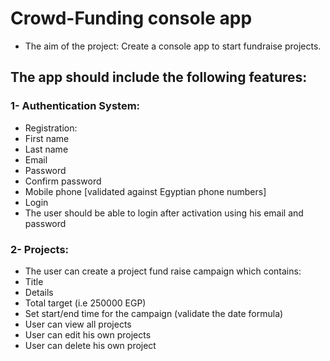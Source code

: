# Crowd-Funding console app

  * The aim of the project: Create a console app to start fundraise projects.

## The app should include the following features:

### 1- Authentication System:
* Registration:
* First name
* Last name
* Email
* Password
* Confirm password
* Mobile phone [validated against Egyptian phone numbers]
* Login
* The user should be able to login after activation using his email and password

### 2- Projects:
* The user can create a project fund raise campaign which contains:
* Title
* Details
* Total target (i.e 250000 EGP)
* Set start/end time for the campaign (validate the date formula)
* User can view all projects
* User can edit his own projects
* User can delete his own project
